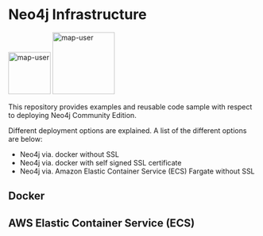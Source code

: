 # Neo4j Infrastructure

<img width="85" alt="map-user" src="https://img.shields.io/badge/views-0000-green"> <img width="125" alt="map-user" src="https://img.shields.io/badge/unique visits-0000-green">

This repository provides examples and reusable code sample with respect to deploying Neo4j Community Edition. 

Different deployment options are explained. A list of the different options are below:
* Neo4j via. docker without SSL
* Neo4j via. docker with self signed SSL certificate
* Neo4j via. Amazon Elastic Container Service (ECS) Fargate without SSL

## Docker

## AWS Elastic Container Service (ECS)
